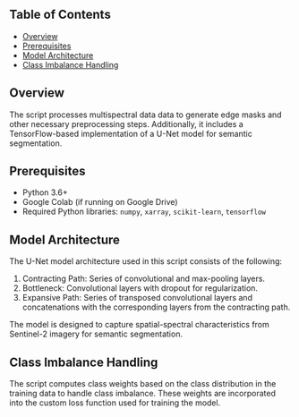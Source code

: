 ## Table of Contents
- [Overview](#overview)
- [Prerequisites](#prerequisites)
- [Model Architecture](#model-architecture)
- [Class Imbalance Handling](#class-imbalance-handling)


## Overview
The script processes multispectral data data to generate edge masks and other necessary preprocessing steps. Additionally, it includes a TensorFlow-based implementation of a U-Net model for semantic segmentation.

## Prerequisites
- Python 3.6+
- Google Colab (if running on Google Drive)
- Required Python libraries: `numpy`, `xarray`, `scikit-learn`, `tensorflow`

## Model Architecture
The U-Net model architecture used in this script consists of the following:

1. Contracting Path: Series of convolutional and max-pooling layers.
2. Bottleneck: Convolutional layers with dropout for regularization.
3. Expansive Path: Series of transposed convolutional layers and concatenations with the corresponding layers from the contracting path.
   
The model is designed to capture spatial-spectral characteristics from Sentinel-2 imagery for semantic segmentation.

##  Class Imbalance Handling
The script computes class weights based on the class distribution in the training data to handle class imbalance. These weights are incorporated into the custom loss function used for training the model.
